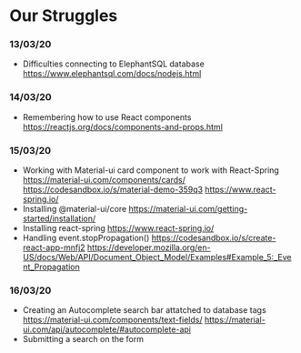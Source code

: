 # Our Struggles

### 13/03/20
* Difficulties connecting to ElephantSQL database  
https://www.elephantsql.com/docs/nodejs.html 


### 14/03/20
* Remembering how to use React components
https://reactjs.org/docs/components-and-props.html


### 15/03/20
* Working with Material-ui card component to work with React-Spring
https://material-ui.com/components/cards/
https://codesandbox.io/s/material-demo-359q3
https://www.react-spring.io/
* Installing @material-ui/core
https://material-ui.com/getting-started/installation/
* Installing react-spring
https://www.react-spring.io/
* Handling event.stopPropagation()
https://codesandbox.io/s/create-react-app-mnfj2
https://developer.mozilla.org/en-US/docs/Web/API/Document_Object_Model/Examples#Example_5:_Event_Propagation

### 16/03/20
* Creating an Autocomplete search bar attatched to database tags
https://material-ui.com/components/text-fields/
https://material-ui.com/api/autocomplete/#autocomplete-api
* Submitting a search on the form